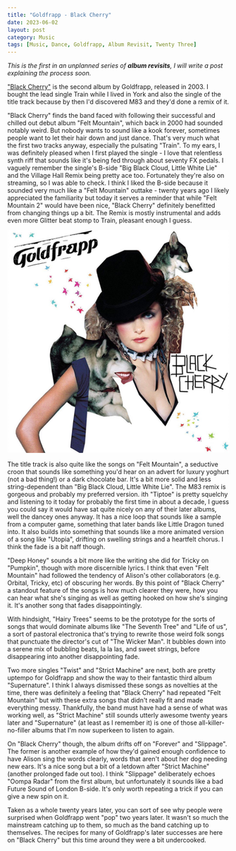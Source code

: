 ```yaml
---
title: "Goldfrapp - Black Cherry"
date: 2023-06-02
layout: post
category: Music
tags: [Music, Dance, Goldfrapp, Album Revisit, Twenty Three]
---
```


_This is the first in an unplanned series of **album revisits**, I will write a post explaining the process soon._

["Black Cherry"](https://en.wikipedia.org/wiki/Black_Cherry_(Goldfrapp_album)) is the second album by Goldfrapp, released in 2003. I bought the lead single Train while I lived in York and also the single of the title track because by then I'd discovered M83 and they'd done a remix of it. 

"Black Cherry" finds the band faced with following their successful and chilled out debut album "Felt Mountain", which back in 2000 had sounded notably weird. But nobody wants to sound like a kook forever, sometimes people want to let their hair down and just dance. That's very much what the first two tracks anyway, especially the pulsating "Train". To my ears, I was definitely pleased when I first played the single - I love that relentless synth riff that sounds like it's being fed through about seventy FX pedals. I vaguely remember the single's B-side "Big Black Cloud, Little White Lie" and the Village Hall Remix being pretty ace too. Fortunately they're also on streaming, so I was able to check. I think I liked the B-side because it sounded very much like a "Felt Mountain" outtake - twenty years ago I likely appreciated the familiarity but today it serves a reminder that while "Felt Mountain 2" would have been nice, "Black Cherry" definitely benefitted from changing things up a bit. The Remix is mostly instrumental and adds even more Glitter beat stomp to Train, pleasant enough I guess. 

![Cover of Black Cherry album by Goldfrapp](/assets/images/album-revisits/goldfrapp-black-cherry.jpg)

The title track is also quite like the songs on "Felt Mountain", a seductive croon that sounds like something you'd hear on an advert for luxury yoghurt (not a bad thing!) or a dark chocolate bar. It's a bit more solid and less string-dependent than "Big Black Cloud, Little White Lie". The M83 remix is gorgeous and probably my preferred version.
ith
"Tiptoe" is pretty squelchy and listening to it today for probably the first time in about a decade, I guess you could say it would have sat quite nicely on any of their later albums, well the dancey ones anyway. It has a nice loop that sounds like a sample from a computer game, something that later bands like Little Dragon tuned into. It also builds into something that sounds like a more animated version of a song like "Utopia", drifting on swelling strings and a heartfelt chorus. I think the fade is a bit naff though. 

"Deep Honey" sounds a bit more like the writing she did for Tricky on "Pumpkin", though with more discernible lyrics. I think that even "Felt Mountain" had followed the tendency of Alison's other collaborators (e.g. Orbital, Tricky, etc) of obscuring her words. By this point of "Black Cherry" a standout feature of the songs is how much clearer they were, how you can hear what she's singing as well as getting hooked on how she's singing it. It's another song that fades disappointingly.

With hindsight, "Hairy Trees" seems to be the prototype for the sorts of songs that would dominate albums like "The Seventh Tree" and "Life of us", a sort of pastoral electronica that's trying to rewrite those weird folk songs that punctuate the director's cut of "The Wicker Man". It bubbles down into a serene mix of bubbling beats, la la las, and sweet strings, before disappearing into another disappointing fade.

Two more singles "Twist" and "Strict Machine" are next, both are pretty uptempo for Goldfrapp and show the way to their fantastic third album "Supernature". I think I always dismissed these songs as novelties at the time, there was definitely a feeling that "Black Cherry" had repeated "Felt Mountain" but with these extra songs that didn't really fit and made everything messy. Thankfully, the band must have had a sense of what was working well, as "Strict Machine" still sounds utterly awesome twenty years later and "Supernature" (at least as I remember it) is one of those all-killer-no-filler albums that I'm now superkeen to listen to again. 

On "Black Cherry" though, the album drifts off on "Forever" and "Slippage". The former is another example of how they'd gained enough confidence to have Alison sing the words clearly, words that aren't about her dog needing new ears. It's a nice song but a bit of a letdown after "Strict Machine" (another prolonged fade out too). I think "Slippage" deliberately echoes "Oompa Radar" from the first album, but unfortunately it sounds like a bad Future Sound of London B-side. It's only worth repeating a trick if you can give a new spin on it. 

Taken as a whole twenty years later, you can sort of see why people were surprised when Goldfrapp went "pop" two years later. It wasn't so much the mainstream catching up to them, so much as the band catching up to themselves. The recipes for many of Goldfrapp's later successes are here on "Black Cherry" but this time around they were a bit undercooked.
